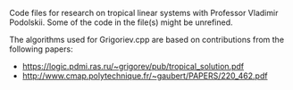 Code files for research on tropical linear systems with Professor Vladimir Podolskii. Some of the code in the file(s) might be unrefined.

The algorithms used for Grigoriev.cpp are based on contributions from the following papers: 
- https://logic.pdmi.ras.ru/~grigorev/pub/tropical_solution.pdf
- http://www.cmap.polytechnique.fr/~gaubert/PAPERS/220_462.pdf
